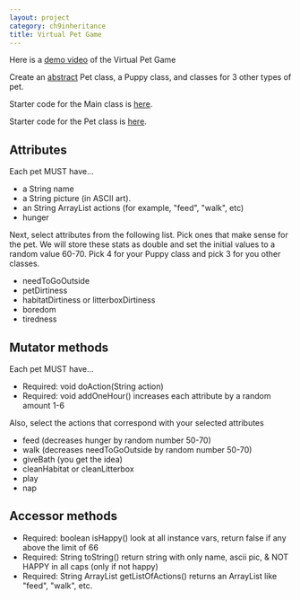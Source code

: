 ```yaml
---
layout: project
category: ch9inheritance
title: Virtual Pet Game
---
```


Here is a [demo video](https://drive.google.com/file/d/12lmCfq5ru7Vth4apWrTKk2eomeqEvJ-J/view?usp=sharing) of the Virtual Pet Game

Create an [abstract](https://www.w3schools.com/java/java_abstract.asp) Pet class, a Puppy class, and classes for 3 other types of pet. 

Starter code for the Main class is [here](/apcsa\ch9inheritance\Main.java).

Starter code for the Pet class is [here](/apcsa\ch9inheritance\Pet.java).


## Attributes

Each pet MUST have...
- a String name
- a String picture (in ASCII art).
- an String ArrayList actions (for example, "feed", "walk", etc)
- hunger

Next, select attributes from the following list. Pick ones that make sense for the pet. We will store these stats as double and set the initial values to a random value 60-70. Pick 4 for your Puppy class and pick 3 for you other classes.

- needToGoOutside
- petDirtiness
- habitatDirtiness or litterboxDirtiness
- boredom
- tiredness

## Mutator methods

Each pet MUST have...
- Required: void doAction(String action)
- Required: void addOneHour() increases each attribute by a random amount 1-6

Also, select the actions that correspond with your selected attributes
- feed (decreases hunger by random number 50-70)
- walk (decreases needToGoOutside by random number 50-70)
- giveBath (you get the idea)
- cleanHabitat or cleanLitterbox
- play
- nap


## Accessor methods

- Required: boolean isHappy() look at all instance vars, return false if any above the limit of 66
- Required: String toString() return string with only name, ascii pic, & NOT HAPPY in all caps (only if not happy)
- Required: String ArrayList getListOfActions() returns an ArrayList like "feed", "walk", etc.
